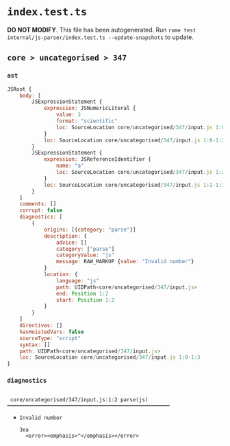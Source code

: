 # `index.test.ts`

**DO NOT MODIFY**. This file has been autogenerated. Run `rome test internal/js-parser/index.test.ts --update-snapshots` to update.

## `core > uncategorised > 347`

### `ast`

```javascript
JSRoot {
	body: [
		JSExpressionStatement {
			expression: JSNumericLiteral {
				value: 3
				format: "scientific"
				loc: SourceLocation core/uncategorised/347/input.js 1:0-1:2
			}
			loc: SourceLocation core/uncategorised/347/input.js 1:0-1:2
		}
		JSExpressionStatement {
			expression: JSReferenceIdentifier {
				name: "a"
				loc: SourceLocation core/uncategorised/347/input.js 1:2-1:3 (a)
			}
			loc: SourceLocation core/uncategorised/347/input.js 1:2-1:3
		}
	]
	comments: []
	corrupt: false
	diagnostics: [
		{
			origins: [{category: "parse"}]
			description: {
				advice: []
				category: ["parse"]
				categoryValue: "js"
				message: RAW_MARKUP {value: "Invalid number"}
			}
			location: {
				language: "js"
				path: UIDPath<core/uncategorised/347/input.js>
				end: Position 1:2
				start: Position 1:2
			}
		}
	]
	directives: []
	hasHoistedVars: false
	sourceType: "script"
	syntax: []
	path: UIDPath<core/uncategorised/347/input.js>
	loc: SourceLocation core/uncategorised/347/input.js 1:0-1:3
}
```

### `diagnostics`

```

 core/uncategorised/347/input.js:1:2 parse(js) ━━━━━━━━━━━━━━━━━━━━━━━━━━━━━━━━━━━━━━━━━━━━━━━━━━━━━

  ✖ Invalid number

    3ea
      <error><emphasis>^</emphasis></error>


```
